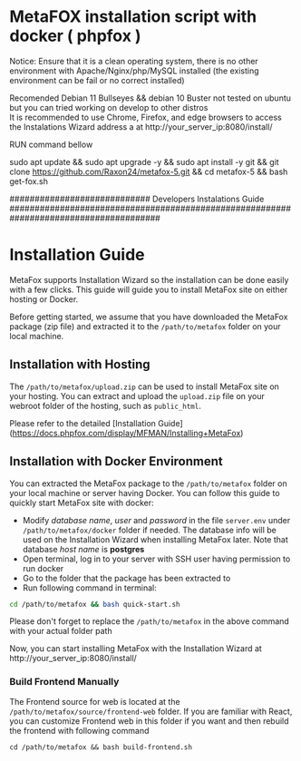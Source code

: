 # MetaFOX installation script with docker ( phpfox )


Notice: Ensure that it is a clean operating system, there is no other environment with Apache/Nginx/php/MySQL installed (the existing environment can be fail or no correct installed)

Recomended Debian 11 Bullseyes && debian 10 Buster  not tested on ubuntu but you can tried working on develop to other distros  
It is recommended to use Chrome, Firefox, and edge browsers to access the Instalations Wizard  address a at http://your_server_ip:8080/install/



RUN command bellow


sudo apt update && sudo apt upgrade -y && sudo apt install -y git && git clone https://github.com/Raxon24/metafox-5.git && cd metafox-5 && bash get-fox.sh 






############################ Developers Instalations Guide ######################################################################################


# Installation Guide
MetaFox supports Installation Wizard so the installation can be done easily with a few clicks. This guide will guide you to install MetaFox site on either hosting or Docker.

Before getting started, we assume that you have downloaded the MetaFox package (zip file) and extracted it to the `/path/to/metafox` folder on your local machine. 

## Installation with Hosting
The `/path/to/metafox/upload.zip` can be used to install MetaFox site on your hosting. You can extract and upload the `upload.zip` file on your webroot folder of the hosting, such as `public_html`. 

Please refer to the detailed [Installation Guide] (https://docs.phpfox.com/display/MFMAN/Installing+MetaFox)

## Installation with Docker Environment

You can extracted the MetaFox package to the `/path/to/metafox` folder on your local machine or server having Docker. You can follow this guide to quickly start MetaFox site with docker:

- Modify *database name*, *user* and *password* in the file `server.env` under `/path/to/metafox/docker` folder if needed. The database info will be used on the Installation Wizard when installing MetaFox later. Note that database *host name* is **postgres**
- Open terminal, log in to your server with SSH user having permission to run docker
- Go to the folder that the package has been extracted to
- Run following command in terminal:

```bash
cd /path/to/metafox && bash quick-start.sh
```
Please don't forget to replace the `/path/to/metafox` in the above command with your actual folder path

Now, you can start installing MetaFox with the Installation Wizard at http://your_server_ip:8080/install/ 

### Build Frontend Manually

The Frontend source for web is located at the `/path/to/metafox/source/frontend-web` folder. If you are familiar with React, you can customize Frontend web in this folder if you want and then rebuild the frontend with following command

```
cd /path/to/metafox && bash build-frontend.sh
```
